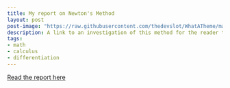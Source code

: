 ```yaml
---
title: My report on Newton's Method
layout: post
post-image: "https://raw.githubusercontent.com/thedevslot/WhatATheme/master/assets/images/SamplePost.png?token=AHMQUEPC4IFADOF5VG4QVN26Z64GG"
description: A link to an investigation of this method for the reader to follow along and work through.
tags:
- math
- calculus
- differentiation
---
```



[Read the report here](https://github.com/awmc000/awmc000.github.io/blob/main/_posts/aep2.pdf)

